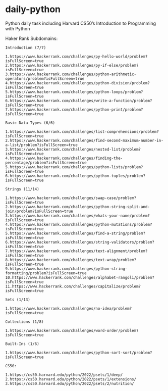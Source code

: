 # daily-python
Python daily task including Harvard CS50’s Introduction to Programming with Python

Haker Rank Subdomains:

    Introduction (7/7)

    1.https://www.hackerrank.com/challenges/py-hello-world/problem?isFullScreen=true
    2.https://www.hackerrank.com/challenges/py-if-else/problem?isFullScreen=true
    3.https://www.hackerrank.com/challenges/python-arithmetic-operators/problem?isFullScreen=true
    4.https://www.hackerrank.com/challenges/python-division/problem?isFullScreen=true
    5.https://www.hackerrank.com/challenges/python-loops/problem?isFullScreen=true
    6.https://www.hackerrank.com/challenges/write-a-function/problem?isFullScreen=true
    7.https://www.hackerrank.com/challenges/python-print/problem?isFullScreen=true

    Basic Data Types (6/6)

    1.https://www.hackerrank.com/challenges/list-comprehensions/problem?isFullScreen=true
    2.https://www.hackerrank.com/challenges/find-second-maximum-number-in-a-list/problem?isFullScreen=true
    3.https://www.hackerrank.com/challenges/nested-list/problem?isFullScreen=true
    4.https://www.hackerrank.com/challenges/finding-the-percentage/problem?isFullScreen=true
    5.https://www.hackerrank.com/challenges/python-lists/problem?isFullScreen=true
    6.https://www.hackerrank.com/challenges/python-tuples/problem?isFullScreen=true

    Strings (11/14)

    1.https://www.hackerrank.com/challenges/swap-case/problem?isFullScreen=true
    2.https://www.hackerrank.com/challenges/python-string-split-and-join/problem?isFullScreen=true
    3.https://www.hackerrank.com/challenges/whats-your-name/problem?isFullScreen=true
    4.https://www.hackerrank.com/challenges/python-mutations/problem?isFullScreen=true
    5.https://www.hackerrank.com/challenges/find-a-string/problem?isFullScreen=true
    6.https://www.hackerrank.com/challenges/string-validators/problem?isFullScreen=true
    7.https://www.hackerrank.com/challenges/text-alignment/problem?isFullScreen=true
    8.https://www.hackerrank.com/challenges/text-wrap/problem?isFullScreen=true
    9.https://www.hackerrank.com/challenges/python-string-formatting/problem?isFullScreen=true
    10.https://www.hackerrank.com/challenges/alphabet-rangoli/problem?isFullScreen=true
    11.https://www.hackerrank.com/challenges/capitalize/problem?isFullScreen=true

    Sets (1/13)

    1.https://www.hackerrank.com/challenges/no-idea/problem?isFullScreen=true

    Collections (1/8)

    1.https://www.hackerrank.com/challenges/word-order/problem?isFullScreen=true

    Built-Ins (1/6)

    1.https://www.hackerrank.com/challenges/python-sort-sort/problem?isFullScreen=true

    CS50:

    1.https://cs50.harvard.edu/python/2022/psets/1/deep/
    2.https://cs50.harvard.edu/python/2022/psets/1/extensions/
    3.https://cs50.harvard.edu/python/2022/psets/2/nutrition/
